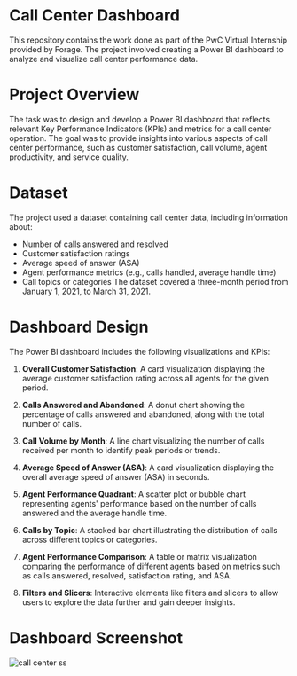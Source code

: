 # Call Center Dashboard
This repository contains the work done as part of the PwC Virtual Internship provided by Forage. The project involved creating a Power BI dashboard to analyze and visualize call center performance data.

# Project Overview
The task was to design and develop a Power BI dashboard that reflects relevant Key Performance Indicators (KPIs) and metrics for a call center operation. The goal was to provide insights into various aspects of call center performance, such as customer satisfaction, call volume, agent productivity, and service quality.

# Dataset
The project used a dataset containing call center data, including information about:

- Number of calls answered and resolved
- Customer satisfaction ratings
- Average speed of answer (ASA)
- Agent performance metrics (e.g., calls handled, average handle time)
- Call topics or categories
The dataset covered a three-month period from January 1, 2021, to March 31, 2021.

# Dashboard Design
The Power BI dashboard includes the following visualizations and KPIs:

1. **Overall Customer Satisfaction**: A card visualization displaying the average customer satisfaction rating across all agents for the given period.

2. **Calls Answered and Abandoned**: A donut chart showing the percentage of calls answered and abandoned, along with the total number of calls.

3. **Call Volume by Month**: A line chart visualizing the number of calls received per month to identify peak periods or trends.

4. **Average Speed of Answer (ASA)**: A card visualization displaying the overall average speed of answer (ASA) in seconds.

5. **Agent Performance Quadrant**: A scatter plot or bubble chart representing agents' performance based on the number of calls answered and the average handle time.

6. **Calls by Topic**: A stacked bar chart illustrating the distribution of calls across different topics or categories.

7. **Agent Performance Comparison**: A table or matrix visualization comparing the performance of different agents based on metrics such as calls answered, resolved, satisfaction rating, and ASA.

8. **Filters and Slicers**: Interactive elements like filters and slicers to allow users to explore the data further and gain deeper insights.

# Dashboard Screenshot
![call center ss](https://github.com/akashay-h/PwC-Power-BI-Virtual-Intership/assets/108322864/bad1e30b-ac7d-44b4-8213-1ca9ed2d3815)

